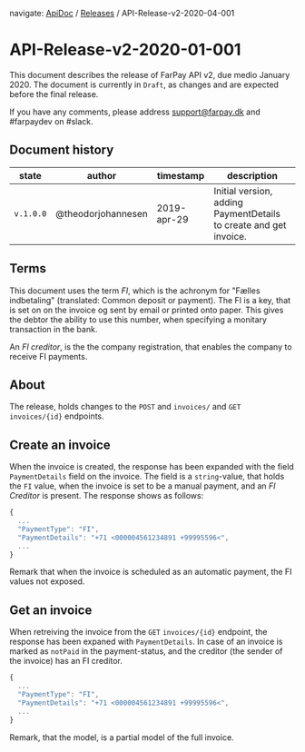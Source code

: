 navigate: [ApiDoc](README.md) / [Releases](Releases.md) / API-Release-v2-2020-04-001
# API-Release-v2-2020-01-001
This document describes the release of FarPay API v2, due medio January 2020. The document is currently in `Draft`, as changes and are expected before the final release.

If you have any comments, please address support@farpay.dk and #farpaydev on #slack.

## Document history

state | author | timestamp | description
------|--------|-----------|-------------
`v.1.0.0` | @theodorjohannesen | 2019-apr-29 | Initial version, adding PaymentDetails to create and get invoice.

## Terms
This document uses the term *FI*, which is the achronym for "Fælles indbetaling" (translated: Common deposit or payment). The FI is a key, that is set on on the invoice og sent by email or printed onto paper. This gives the debtor the ability to use this number, when specifying a monitary transaction in the bank.

An *FI creditor*, is the the company registration, that enables the company to receive FI payments.

## About
The release, holds changes to the `POST` and `invoices/` and `GET` `invoices/{id}` endpoints.

## Create an invoice
When the invoice is created, the response has been expanded with the field `PaymentDetails` field on the invoice. The field is a `string`-value, that holds the `FI` value, when the invoice is set to be a manual payment, and an *FI Creditor* is present.
The response shows as follows:

```javascript
{
  ...
  "PaymentType": "FI",
  "PaymentDetails": "+71 <000004561234891 +99995596<",
  ...
}
```
Remark that when the invoice is scheduled as an automatic payment, the FI values not exposed.

## Get an invoice
When retreiving the invoice from the `GET` `invoices/{id}` endpoint, the response has been expaned with `PaymentDetails`. In case of an invoice is marked as `notPaid` in the payment-status, and the creditor (the sender of the invoice) has an FI creditor.

```javascript
{
  ...
  "PaymentType": "FI",
  "PaymentDetails": "+71 <000004561234891 +99995596<",
  ...
}
```
Remark, that the model, is a partial model of the full invoice.
